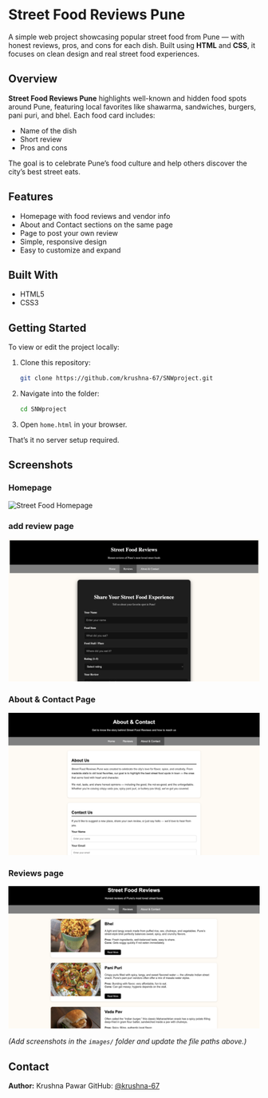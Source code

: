 # Street Food Reviews Pune

A simple web project showcasing popular street food from Pune — with honest reviews, pros, and cons for each dish.
Built using **HTML** and **CSS**, it focuses on clean design and real street food experiences.                                

## Overview

**Street Food Reviews Pune** highlights well-known and hidden food spots around Pune, featuring local favorites like shawarma, sandwiches, burgers, pani puri, and bhel.
Each food card includes:

* Name of the dish
* Short review
* Pros and cons

The goal is to celebrate Pune’s food culture and help others discover the city’s best street eats.

## Features

* Homepage with food reviews and vendor info
* About and Contact sections on the same page
* Page to post your own review
* Simple, responsive design
* Easy to customize and expand

## Built With

* HTML5
* CSS3

## Getting Started

To view or edit the project locally:

1. Clone this repository:

   ```bash
   git clone https://github.com/krushna-67/SNWproject.git
   ```

2. Navigate into the folder:

   ```bash
   cd SNWproject
   ```

3. Open `home.html` in your browser.

That’s it no server setup required.

## Screenshots

### Homepage

![Street Food Homepage](images/screenshot-homepage.png)

### add review page 

![add review page](images/screenshot-Yourreview.png)

### About & Contact Page

![About and Contact](images/screenshot-About&Contact.png)

### Reviews page

![Reviews](images/Screenshot-reviews.png)

*(Add screenshots in the `images/` folder and update the file paths above.)*


## Contact

**Author:** Krushna Pawar
GitHub: [@krushna-67](https://github.com/krushna-67)

